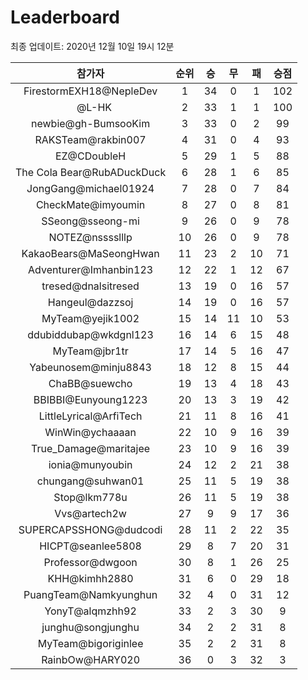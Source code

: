 # Leaderboard
최종 업데이트: 2020년 12월 10일 19시 12분




| 참가자 | 순위 | 승 | 무 | 패 | 승점 |
|:---:|:---:|:---:|:---:|:---:|:---:|
| FirestormEXH18@NepleDev | 1 | 34 | 0 | 1 | 102 |
| ⠀@L-HK | 2 | 33 | 1 | 1 | 100 |
| newbie@gh-BumsooKim | 3 | 33 | 0 | 2 | 99 |
| RAKSTeam@rakbin007 | 4 | 31 | 0 | 4 | 93 |
| EZ@CDoubleH | 5 | 29 | 1 | 5 | 88 |
| The Cola Bear@RubADuckDuck | 6 | 28 | 1 | 6 | 85 |
| JongGang@michael01924 | 7 | 28 | 0 | 7 | 84 |
| CheckMate@imyoumin | 8 | 27 | 0 | 8 | 81 |
| SSeong@sseong-mi | 9 | 26 | 0 | 9 | 78 |
| NOTEZ@nsssslllp | 10 | 26 | 0 | 9 | 78 |
| KakaoBears@MaSeongHwan | 11 | 23 | 2 | 10 | 71 |
| Adventurer@Imhanbin123 | 12 | 22 | 1 | 12 | 67 |
| tresed@dnalsitresed | 13 | 19 | 0 | 16 | 57 |
| Hangeul@dazzsoj | 14 | 19 | 0 | 16 | 57 |
| MyTeam@yejik1002 | 15 | 14 | 11 | 10 | 53 |
| ddubiddubap@wkdgnl123 | 16 | 14 | 6 | 15 | 48 |
| MyTeam@jbr1tr | 17 | 14 | 5 | 16 | 47 |
| Yabeunosem@minju8843 | 18 | 12 | 8 | 15 | 44 |
| ChaBB@suewcho | 19 | 13 | 4 | 18 | 43 |
| BBIBBI@Eunyoung1223 | 20 | 13 | 3 | 19 | 42 |
| LittleLyrical@ArfiTech | 21 | 11 | 8 | 16 | 41 |
| WinWin@ychaaaan | 22 | 10 | 9 | 16 | 39 |
| True_Damage@maritajee | 23 | 10 | 9 | 16 | 39 |
| ionia@munyoubin | 24 | 12 | 2 | 21 | 38 |
| chungang@suhwan01 | 25 | 11 | 5 | 19 | 38 |
| Stop@lkm778u | 26 | 11 | 5 | 19 | 38 |
| Vvs@artech2w | 27 | 9 | 9 | 17 | 36 |
| SUPERCAPSSHONG@dudcodi | 28 | 11 | 2 | 22 | 35 |
| HICPT@seanlee5808 | 29 | 8 | 7 | 20 | 31 |
| Professor@dwgoon | 30 | 8 | 1 | 26 | 25 |
| KHH@kimhh2880 | 31 | 6 | 0 | 29 | 18 |
| PuangTeam@Namkyunghun | 32 | 4 | 0 | 31 | 12 |
| YonyT@alqmzhh92 | 33 | 2 | 3 | 30 | 9 |
| junghu@songjunghu | 34 | 2 | 2 | 31 | 8 |
| MyTeam@bigoriginlee | 35 | 2 | 2 | 31 | 8 |
| RainbOw@HARY020 | 36 | 0 | 3 | 32 | 3 |